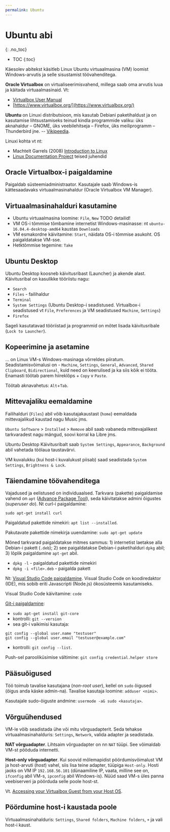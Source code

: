 ```yaml
---
permalink: Ubuntu
---
```


# Ubuntu abi
{: .no_toc}

- TOC
{:toc}

Käesolev abitekst käsitleb Linux Ubuntu virtuaalmasina (VM) loomist Windows-arvutis ja selle sisustamist töövahenditega.

**Oracle Virtualbox**  on virtualiseerimisvahend, millega saab oma arvutis luua ja käitada virtuaalmasinaid. Vt:

- [Virtualbox User Manual](http://www.virtualbox.org/manual/)
- [https://www.virtualbox.org/](https://www.virtualbox.org/)

**Ubuntu** on Linuxi distributsioon, mis kasutab Debiani paketihaldust ja on kasutamise lihtsustamiseks teinud kindla programmide valiku: üks aknahaldur – GNOME, üks veebilehitseja – Firefox, üks meiliprogramm – Thunderbird jne. -- [Vikipeedia](https://et.wikipedia.org/wiki/Ubuntu).

Linuxi kohta vt nt:

- Machtelt Garrels (2008) [Introduction to Linux](https://www.tldp.org/LDP/intro-linux/html/intro-linux.html)
- [Linux Documentation Project](https://www.tldp.org/guides.html) teised juhendid

## Oracle Virtualbox-i paigaldamine

Paigaldab süsteemiadministraator. Kasutajale saab Windows-is kättesaadavaks virtuaalmasinahaldur (Oracle Virtualbox VM Manager).

## Virtuaalmasinahalduri kasutamine

- Ubuntu virtuaalmasina loomine: `File`, `New` TODO detailid!
- VM OS-i tõmmise tõmbamine internetist Windows-masinasse: nt `ubuntu-16.04.4-desktop-amd64` kaustas `Downloads` 
- VM esmakordne käivitamine: `Start`, näidata OS-i tõmmise asukoht. OS paigaldatakse VM-sse.
- Hetktõmmise tegemine: `Take`

## Ubuntu Desktop

Ubuntu Desktop koosneb käivitusribast (Launcher) ja akende alast. Käivitusribal on kasulíkke tööriistu nagu:
- `Search`
- `Files` - failihaldur
- `Terminal`
- `System Settings` (Ubuntu Desktop-i seadistused. Virtualbox-i seadistused vt `File`, `Preferences` ja VM seadistused `Machine`, `Settings`)
- `Firefox`

Sageli kasutatavad tööriistad ja programmid on mõtet lisada käivitusribale (`Lock to Launcher`).

## Kopeerimine ja asetamine

... on Linux VM-s Windows-masinaga võrreldes piiratum. Seadistamisvõimalusi on -  `Machine`, `Settings`, `General`, `Advanced`, `Shared Clipboard`, `Bidirectional`, kuid need on keerulised ja ka siis kõik ei tööta. Enamasti töötab parem hiireklõps + `Copy` v `Paste`.

Töötab aknavahetus: `Alt`+`Tab`.

## Mittevajaliku eemaldamine

Failihalduri (`Files`) abil võib kasutajakaustast (`home`) eemaldada mittevajalikud kaustad nagu Music jms.

`Ubuntu Software` > `Installed` > `Remove` abil saab vabaneda mittevajalikest tarkvaradest nagu mängud, soovi korral ka Libre jms.

Ubuntu Desktop Käivitusribalt saab `System Settings`, `Appearance`, `Background` abil vahetada töölaua taustavärvi.

VM kuvalukku (kui host-i kuvalukust piisab) saad seadistada `System Settings`, `Brightness & Lock`.

## Täiendamine töövahenditega

Vajadused ja eelistused on individuaalsed. Tarkvara (pakette) paigaldamise vahend on `apt` ([Advance Package Tool](https://en.wikipedia.org/wiki/APT_(Debian))), seda käivitatakse admini õigustes (_superuser do_). Nt curl-i paigaldamine:

`sudo apt-get install curl`

Paigaldatud pakettide nimekiri: `apt list --installed`.

Pakutavate pakettide nimekirja uuendamine: `sudo apt-get update`

Mõned tarkvarad paigaldatakse mitmes sammus: 1) internetist laetakse alla Debian-i pakett (`.deb`); 2) see paigaldatakse Debian-i paketihalduri `dpkg` abil; 3) lõplik paigaldamine `apt-get` abil.

- `dpkg -l` - paigaldatud pakettide nimekiri
- `dpkg -i <file>.deb` - paigalda pakett

Nt: [Visual Studio Code paigaldamine](https://code.visualstudio.com/docs/setup/linux). Visual Studio Code on koodiredaktor (IDE), mis sobib eriti Javascripti (Node.js) ökosüsteemis kasutamiseks. 

Visual Studio Code käivitamine: `code`

[Git-i paigaldamine](https://www.liquidweb.com/kb/install-git-ubuntu-16-04-lts/): 

- `sudo apt-get install git-core`
- kontrolli: `git --version`
- sea git-i vaikimisi kasutaja:

```
git config --global user.name "testuser"
git config --global user.email "testuser@example.com"
```

- kontrolli: `git config --list`.

Push-sel parooliküsimise vältimine: `git config credential.helper store`

## Pääsuõigused

Töö toimub tavalise kasutajana (_non-root user_), kellel on `sudo` õigused (õigus anda käske admin-na). Tavalise kasutaja loomine: `adduser <nimi>`.

Kasutajale sudo-õiguste andmine: `usermode -aG sudo <kasutaja>`.

## Võrguühendused

VM-le võib seadistada ühe või mitu võrguadapterit. Seda tehakse virtuaalmasinahalduris: `Settings`, `Network`, valida adapter ja seadistada.

**NAT võrguadapter**. Lihtsaim võrguadapter on nn `NAT` tüüpi. See võimaldab VM-st pööduda internetti.

**Host-only võrguadapter**. Kui soovid mõlemapidist pöördumisvõimalust VM ja host-arvuti (_host_) vahel, siis lisa teine adapter, tüüpiga `Host-only`. Hosti jaoks on VM IP `192.168.56.101` (dünaamiline IP, vaata, milline see on, `ifconfig` abil VM-s, `ipconfig` abil Windows-is). Nüüd saad VM-s üles panna veebiserveri ja pöörduda selle poole host-st.

Vt. [Accessing your Virtualbox Guest from your Host OS](https://gist.github.com/odan/48fc744434ec6566ca9f7a993f4a7ffb).

## Pöördumine host-i kaustada poole

Virtuaalmasinahalduris: `Settings`, `Shared folders`, `Machine folders`, `+` ja vali host-i kaust.

